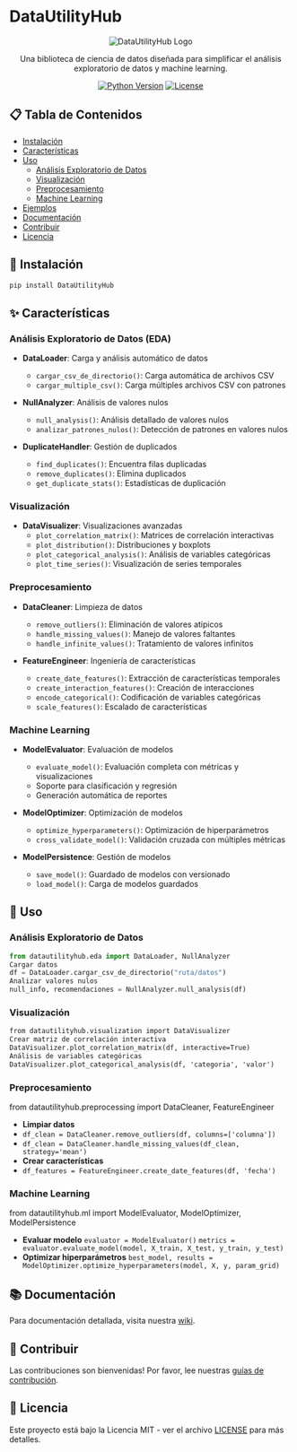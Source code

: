 # DataUtilityHub

<div align="center">

![DataUtilityHub Logo](img/logo.png)

Una biblioteca de ciencia de datos diseñada para simplificar el análisis exploratorio de datos y machine learning.

[![Python Version](https://img.shields.io/badge/python-3.8+-blue.svg)](https://www.python.org/downloads/)
[![License](https://img.shields.io/badge/license-MIT-green.svg)](LICENSE)

</div>

## 📋 Tabla de Contenidos
- [Instalación](#-instalación)
- [Características](#-características)
- [Uso](#-uso)
  - [Análisis Exploratorio de Datos](#análisis-exploratorio-de-datos)
  - [Visualización](#visualización)
  - [Preprocesamiento](#preprocesamiento)
  - [Machine Learning](#machine-learning)
- [Ejemplos](#-ejemplos)
- [Documentación](#-documentación)
- [Contribuir](#-contribuir)
- [Licencia](#-licencia)

## 🚀 Instalación
```bash
pip install DataUtilityHub
```
## ✨ Características

### Análisis Exploratorio de Datos (EDA)
- **DataLoader**: Carga y análisis automático de datos
  - `cargar_csv_de_directorio()`: Carga automática de archivos CSV
  - `cargar_multiple_csv()`: Carga múltiples archivos CSV con patrones

- **NullAnalyzer**: Análisis de valores nulos
  - `null_analysis()`: Análisis detallado de valores nulos
  - `analizar_patrones_nulos()`: Detección de patrones en valores nulos

- **DuplicateHandler**: Gestión de duplicados
  - `find_duplicates()`: Encuentra filas duplicadas
  - `remove_duplicates()`: Elimina duplicados
  - `get_duplicate_stats()`: Estadísticas de duplicación

### Visualización
- **DataVisualizer**: Visualizaciones avanzadas
  - `plot_correlation_matrix()`: Matrices de correlación interactivas
  - `plot_distribution()`: Distribuciones y boxplots
  - `plot_categorical_analysis()`: Análisis de variables categóricas
  - `plot_time_series()`: Visualización de series temporales

### Preprocesamiento
- **DataCleaner**: Limpieza de datos
  - `remove_outliers()`: Eliminación de valores atípicos
  - `handle_missing_values()`: Manejo de valores faltantes
  - `handle_infinite_values()`: Tratamiento de valores infinitos

- **FeatureEngineer**: Ingeniería de características
  - `create_date_features()`: Extracción de características temporales
  - `create_interaction_features()`: Creación de interacciones
  - `encode_categorical()`: Codificación de variables categóricas
  - `scale_features()`: Escalado de características

### Machine Learning
- **ModelEvaluator**: Evaluación de modelos
  - `evaluate_model()`: Evaluación completa con métricas y visualizaciones
  - Soporte para clasificación y regresión
  - Generación automática de reportes

- **ModelOptimizer**: Optimización de modelos
  - `optimize_hyperparameters()`: Optimización de hiperparámetros
  - `cross_validate_model()`: Validación cruzada con múltiples métricas

- **ModelPersistence**: Gestión de modelos
  - `save_model()`: Guardado de modelos con versionado
  - `load_model()`: Carga de modelos guardados

## 🎯 Uso

### Análisis Exploratorio de Datos
```python
from datautilityhub.eda import DataLoader, NullAnalyzer
Cargar datos
df = DataLoader.cargar_csv_de_directorio("ruta/datos")
Analizar valores nulos
null_info, recomendaciones = NullAnalyzer.null_analysis(df)
```
### Visualización
```python:readme.md
from datautilityhub.visualization import DataVisualizer
Crear matriz de correlación interactiva
DataVisualizer.plot_correlation_matrix(df, interactive=True)
Análisis de variables categóricas
DataVisualizer.plot_categorical_analysis(df, 'categoria', 'valor')
```
### Preprocesamiento

from datautilityhub.preprocessing import DataCleaner, FeatureEngineer
- **Limpiar datos**
- `df_clean = DataCleaner.remove_outliers(df, columns=['columna'])`
- `df_clean = DataCleaner.handle_missing_values(df_clean, strategy='mean')`
- **Crear características**
- `df_features = FeatureEngineer.create_date_features(df, 'fecha')`

### Machine Learning

from datautilityhub.ml import ModelEvaluator, ModelOptimizer, ModelPersistence
- **Evaluar modelo**
`evaluator = ModelEvaluator()`
`metrics = evaluator.evaluate_model(model, X_train, X_test, y_train, y_test)`
- **Optimizar hiperparámetros**
`best_model, results = ModelOptimizer.optimize_hyperparameters(model, X, y, param_grid)`

## 📚 Documentación
Para documentación detallada, visita nuestra [wiki](https://github.com/tu_usuario/DataUtilityHub/wiki).

## 🤝 Contribuir
Las contribuciones son bienvenidas! Por favor, lee nuestras [guías de contribución](CONTRIBUTING.md).

## 📄 Licencia
Este proyecto está bajo la Licencia MIT - ver el archivo [LICENSE](LICENSE) para más detalles.

